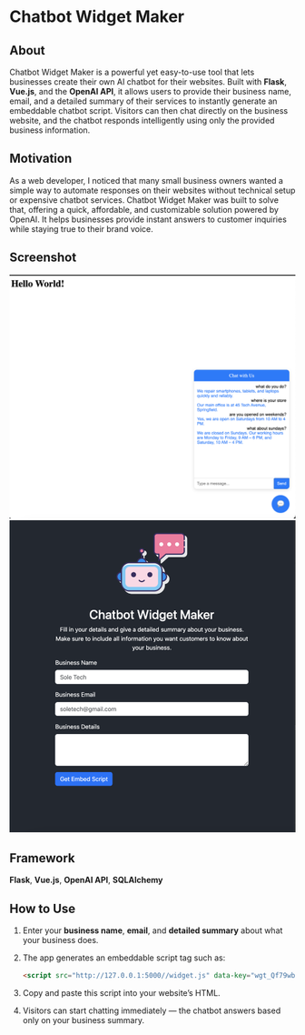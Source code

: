 # Chatbot Widget Maker

## About

Chatbot Widget Maker is a powerful yet easy-to-use tool that lets businesses create their own AI chatbot for their websites. Built with **Flask**, **Vue.js**, and the **OpenAI API**, it allows users to provide their business name, email, and a detailed summary of their services to instantly generate an embeddable chatbot script. Visitors can then chat directly on the business website, and the chatbot responds intelligently using only the provided business information.

## Motivation

As a web developer, I noticed that many small business owners wanted a simple way to automate responses on their websites without technical setup or expensive chatbot services. Chatbot Widget Maker was built to solve that, offering a quick, affordable, and customizable solution powered by OpenAI. It helps businesses provide instant answers to customer inquiries while staying true to their brand voice.

## Screenshot

![Chatbot Widget Maker Screenshot](https://github.com/ola9292/chatbot-widget-maker/blob/b0995e6753972233c3dce8f1fe1851cecf4901da/Screenshot%202025-10-07%20at%207.39.12%20pm.png)
![Chatbot Widget Maker Screenshot](https://github.com/ola9292/chatbot-widget-maker/blob/0332595cd997376401af3b35b314a037e28da20b/Screenshot%202025-10-07%20at%207.44.30%20pm.png)

## Framework

**Flask**, **Vue.js**, **OpenAI API**, **SQLAlchemy**

## How to Use

1. Enter your **business name**, **email**, and **detailed summary** about what your business does.
2. The app generates an embeddable script tag such as:

   ```html
   <script src="http://127.0.0.1:5000//widget.js" data-key="wgt_Qf79wbhL_IOJuvnvG96-7g"></script>
   ```
3. Copy and paste this script into your website’s HTML.
4. Visitors can start chatting immediately — the chatbot answers based only on your business summary.

